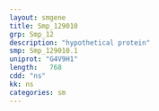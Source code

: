 ```yaml
---
layout: smgene
title: Smp_129010
grp: Smp_12
description: "hypothetical protein"
smp: Smp_129010.1
uniprot: "G4V9H1"
length:   768
cdd: "ns"
kk: ns
categories: sm
---
```

